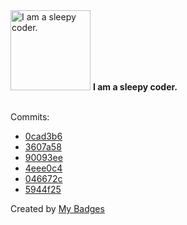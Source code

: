 <img src="https://my-badges.github.io/my-badges/sleepy-coder.png" alt="I am a sleepy coder." title="I am a sleepy coder." width="128">
<strong>I am a sleepy coder.</strong>
<br><br>

Commits:

- <a href="https://github.com/eryajf/awesome-github-profile-readme-chinese/commit/0cad3b60feb66da3c11e20992d783d1f7a832fd4">0cad3b6</a>
- <a href="https://github.com/eryajf/awesome-github-profile-readme-chinese/commit/3607a58b4969318b18144d744a72be930bb2466b">3607a58</a>
- <a href="https://github.com/eryajf/awesome-github-profile-readme-chinese/commit/90093eeefc8b8d094204ae8d297fb5d323f5f9ff">90093ee</a>
- <a href="https://github.com/eryajf/tu/commit/4eee0c4849cd69c47b490e62bbe0bc14988426f5">4eee0c4</a>
- <a href="https://github.com/eryajf/vuepress-plugin-vdoing-comment/commit/046672c9ef8f2356af366e32c2931d18c81d4654">046672c</a>
- <a href="https://github.com/eryajf/vuepress-plugin-vdoing-comment/commit/5944f25da24682eb90ed037112bd7e181ec17bd2">5944f25</a>


Created by <a href="https://github.com/my-badges/my-badges">My Badges</a>